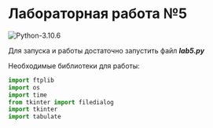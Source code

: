 # Лабораторная работа №5

![Python-3.10.6](https://img.shields.io/badge/Python-v3.10.6-blue?style=for-the-badge)

Для запуска и работы достаточно запустить файл ***lab5.py***

Необходимые библиотеки для работы: 
```python
import ftplib
import os
import time
from tkinter import filedialog
import tkinter
import tabulate
```
